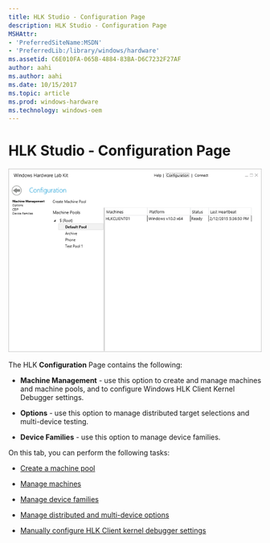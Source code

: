 ```yaml
---
title: HLK Studio - Configuration Page
description: HLK Studio - Configuration Page
MSHAttr:
- 'PreferredSiteName:MSDN'
- 'PreferredLib:/library/windows/hardware'
ms.assetid: C6E010FA-065B-4884-83BA-D6C7232F27AF
author: aahi
ms.author: aahi
ms.date: 10/15/2017
ms.topic: article
ms.prod: windows-hardware
ms.technology: windows-oem
---
```


# HLK Studio - Configuration Page


![hlk studio configuration machine management tab](images/p-hlk-studio-configuration-page.png)

The HLK **Configuration** Page contains the following:

-   **Machine Management** - use this option to create and manage machines and machine pools, and to configure Windows HLK Client Kernel Debugger settings.

-   **Options** - use this option to manage distributed target selections and multi-device testing.

-   **Device Families** - use this option to manage device families.

On this tab, you can perform the following tasks:

-   [Create a machine pool](..\getstarted\step-3-create-a-machine-pool.md)

-   [Manage machines](configuration-page---machine-management.md)

-   [Manage device families](configuration-page---device-families.md)

-   [Manage distributed and multi-device options](configuration-page---distributed-and-multi-device-options.md)

-   [Manually configure HLK Client kernel debugger settings](..\user\manually-configure-hlk-client-kernel-debugger-settings.md)

 

 






